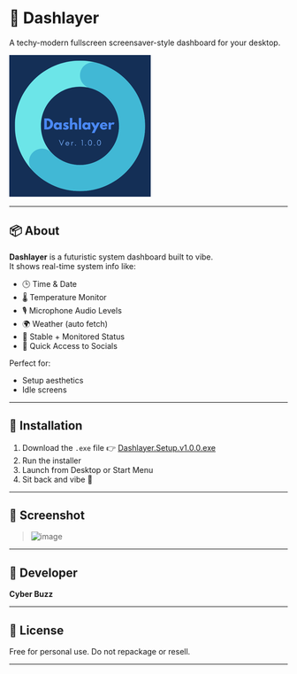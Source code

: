 # 💠 Dashlayer

A techy-modern fullscreen screensaver-style dashboard for your desktop.

![Dashlayer Logo](assets/Dashlayer%20Logo%20Icon.png)

---

## 📦 About

**Dashlayer** is a futuristic system dashboard built to vibe.  
It shows real-time system info like:

- 🕒 Time & Date  
- 🌡️ Temperature Monitor  
- 🎙️ Microphone Audio Levels  
- 🌍 Weather (auto fetch)  
- 🧠 Stable + Monitored Status  
- 🔗 Quick Access to Socials

Perfect for:
- Setup aesthetics
- Idle screens

---

## 🔧 Installation

1. Download the `.exe` file 👉 [Dashlayer.Setup.v1.0.0.exe](https://github.com/cyberbuzzytb/Dashlayer/releases/download/v1.0.0/Dashlayer.Setup.v1.0.0.exe)
2. Run the installer  
3. Launch from Desktop or Start Menu  
4. Sit back and vibe 🌌

---

## 📸 Screenshot

> ![image](https://github.com/user-attachments/assets/1b6ae47d-9bb4-4282-963d-05a475b3eefd)


---

## 👤 Developer

**Cyber Buzz**  

---

## 🧾 License

Free for personal use. Do not repackage or resell.

---


